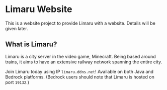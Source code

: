 # Limaru Website
This is a website project to provide Limaru with a website. Details will be given later.

## What is Limaru?
Limaru is a city server in the video game, Minecraft. Being based around trains, it aims to have an extensive railway network spanning the entire city.

Join Limaru today using IP `limaru.ddns.net`! Available on both Java and Bedrock platforms. (Bedrock users should note that Limaru is hosted on port `19132`.)

